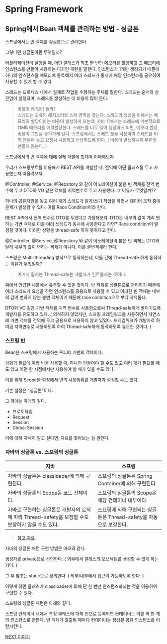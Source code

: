 # Spring Framework

## Spring에서 Bean 객체를 관리하는 방법 - 싱글톤

스프링에서는 빈 객체를 싱글톤으로 관리한다.

그렇다면 싱글톤이란 무엇일까?

어플리케이션이 실행될 때, 어떤 클래스가 최초 한 번만 메모리를 할당하고 그 메모리에 인스턴스를 만들어 사용하는 디자인 패턴을 말한다. 인스턴스가 1개만 생성되기 때문에 하나의 인스턴스를 메모리에 등록해서 여러 스레드가 동시에 해당 인스턴스를 공유하여 사용할 수 있게 할 수 있다.

스레드는 프로세스 내에서 실제로 작업을 수행하는 주체를 말한다. 스레드는 순서와 상관없이 실행되며, 스레드를 생성하는 데 비용이 많이 든다.

> 비용이 왜 많이 들까? <br/> 스레드는 고유의 레지스터와 스택 영역을 갖는다. 스레드의 생성을 위해서는 메모리의 할당이라는 비용이 발생하게 되는데, 자바 11에서는 스레드에 기본적으로 11MB 메모리를 예약할당한다. 스레드를 너무 많이 생성하게 되면, 메모리 할당 비용이 그만큼 증가하게 된다. 스프링에서는 스레드 풀을 사용하여 스레드를 미리 만들어 놓고 요청시 사용하고 반납하도록 한다. ( 비용이 발생하니까 무한정 만들지 않는다. )

스프링에서의 빈 객체에 대해 실제 개발에 빗대어 이해해보자.

우리가 스프링부트를 이용해서 REST API를 개발할 때, 전역에 어떤 클래스를 두고 사용했는지 떠올려보자.

@Controller, @Service, @Repsitory 와 같이 어노테이션이 붙은 빈 객체를 전역 변수에 두고 DTO와 VO 같은 객체를 지역변수로 두고 사용했다. 그 이유가 무엇일까??

하나의 공유자원을 놓고 여러 개의 스레드가 읽기/쓰기 작업을 하면서 데이터 조작 중에 문제가 발생할 수 있다. 이를 Race Condition이라 한다.

REST API에서 전역 변수로 DTO를 두었다고 가정해보자. DTO는 내부의 값이 계속 변하는 가변 객체로 이를 여러 쓰레드가 동시에 사용한다고 하면? Race condition이 발생할 것이다. 이러한 상황을 thread-safe 하지 못하다고 한다. 

@Controller, @Service, @Repsitory 와 같이 어노테이션이 붙은 빈 객체는 DTO와 달리 내부의 값이 변하는 객체가 아니다. 이를 불변객체라 한다. 

스프링은 Multi-threading 방식으로 동작하는데, 이들 간에 Thread-safe 하게 동작하는 이유가 무엇일까?
> 여기서 말하는 Thread-safe는 개발자가 컨트롤하는 것이다.

위에서 언급한 내용에서 유추할 수 있을 것이다. 빈 객체를 싱글톤으로 관리하기 때문에 여러 스레드가 요청을 하면 인스턴스를 공용으로 사용할 수 있고 이러한 빈 객체는 내부의 값이 변하지 않는 불변 객체이기 때문에 race condition으로 부터 자유롭다.

DTO와 VO 같은 가변 객체를 지역 변수로 사용함으로써 Thread-safe하게 돌아가도록 개발자를 유도하고 있다. ( 의식하지 않았지만, 스프링 프레임워크를 사용하면서 자연스레 가변 객체를 전역에 두고 공용으로 사용하지 않고 있었다. 프레임워크가 개발자로 하여금  지역변수로 사용하도록 하여 Thread-safe하게 동작하도록 유도한 것이다. )

### 스프링 빈

Bean은 스프링에서 사용하는 POJO 기반의 객체이다.

상황과 필요에 따라 빈을 사용할 때, 하나만 만들어야 할 수도 있고 여러 개가 필요할 때도 있고 어떤 한 시점에서만 사용해야 할 때가 있을 수도 있다.

이를 위해 Scope을 설정해서 빈의 사용범위를 개발자가 설정할 수도 있다.

기본 설정은 "싱글톤"이다.

그 외에는 아래와 같다.
- 프로토타입
- Request
- Session
- Global Session

이에 대해 자세히 알고 싶다면, 자료를 찾아보는 걸 권한다.

### 자바의 싱글톤 vs. 스프링의 싱글톤


|자바|스프링|
|--|--|
|자바의 싱글톤은 classloader에 의해 구현된다. | 스프링의 싱글톤은 Spring Container에 의해 구현된다. |
|자바의 싱긅톤의 Scope은 코드 전체이다. | 스프링의 싱글톤의 Scope은 해당 컨테이너 내부이다.|
|자바로 구현하는 싱글톤은 개발자의 로직에 따라 Thread-safety를 보장할 수도 보장하지 않을 수도 있다.|스프링에 의해 구현되는 싱글톤은 Thread-safety를 자동으로 보장한다.|

> [참고 자료](https://gem1n1.tistory.com/96)


자바의 싱글톤 패턴 구현 방법은 아래와 같다.

생성자를 private으로 선언한다. ( 외부에서 클래스의 오브젝트를 생성할 수 없게 하는 거다. )

그 후 참조는 static으로 정의한다. ( 외부/내부에서 접근이 가능하도록 한다. )

이렇게 하면 클래스가 classloader에 의해 단 한 번만 인스턴스화되는 것을 이용하여 구현할 수 있다.

스프링의 싱글톤 패턴은 아래와 같다.

스프링 컨테이너 내에서 특정 클래스에 대해 빈으로 등록되면 컨테이너는 이를 딱 한 개의 인스턴스로 만든다. 빈 객체가 호출될 때마다 컨테이너는 생성된 공유 인스턴스를 리턴시킨다.

[NEXT 이야기](./%5BChap-1%5D%20Spring%20MVC.md)